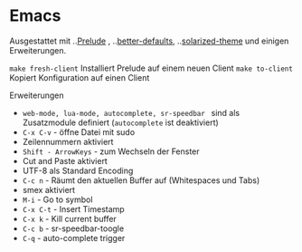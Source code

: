 # Emacs

Ausgestattet mit
..[Prelude](http://batsov.com/prelude/) ,
..[better-defaults](https://github.com/technomancy/better-defaults),
..[solarized-theme](https://github.com/sellout/emacs-color-theme-solarized)
und einigen Erweiterungen.

`make fresh-client` Installiert Prelude auf einem neuen Client
`make to-client` Kopiert Konfiguration auf einen Client

Erweiterungen
* `web-mode, lua-mode, autocomplete, sr-speedbar ` sind als Zusatzmodule definiert (`autocomplete` ist deaktiviert)
* `C-x C-v` - öffne Datei mit sudo
* Zeilennummern aktiviert
* `Shift - ArrowKeys` - zum Wechseln der Fenster
* Cut and Paste aktiviert
* UTF-8 als Standard Encoding
* `C-c n` - Räumt den aktuellen Buffer auf (Whitespaces und Tabs)
* smex aktiviert
* `M-i` - Go to symbol
* `C-x C-t` - Insert Timestamp
* `C-x k` - Kill current buffer
* `C-c b` - sr-speedbar-toogle
* `C-q` - auto-complete trigger
